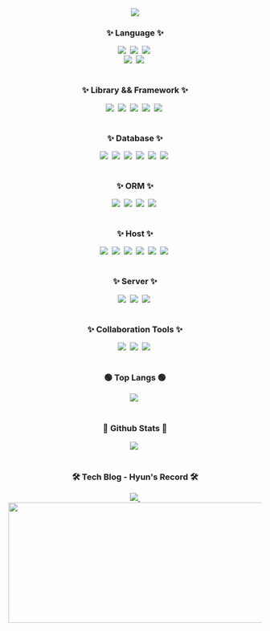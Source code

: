 <div align="center">
  <img src="https://readme-typing-svg.demolab.com/?lines=Hello,+This+is+Hyun" />
</div>

<h3 align="center">✨ Language ✨</h3>
<div align="center">
  <img src="https://img.shields.io/badge/java-%23ED8B00.svg?style=for-the-badge&logo=openjdk&logoColor=white" />&nbsp
  <img src="https://img.shields.io/badge/javascript-%23323330.svg?style=for-the-badge&logo=javascript&logoColor=%23F7DF1E" />&nbsp
  <img src="https://img.shields.io/badge/typescript-%23007ACC.svg?style=for-the-badge&logo=typescript&logoColor=white" />&nbsp
</div>
<div align="center">
  <img src="https://img.shields.io/badge/python-3670A0?style=for-the-badge&logo=python&logoColor=ffdd54" />&nbsp
  <img src="https://img.shields.io/badge/lua-%232C2D72.svg?style=for-the-badge&logo=lua&logoColor=white" />&nbsp
</div>

<br/>

<h3 align="center">✨ Library && Framework ✨</h3>
<div align="center">
  <img src="https://img.shields.io/badge/spring-%236DB33F.svg?style=for-the-badge&logo=spring&logoColor=white" />&nbsp
  <img src="https://img.shields.io/badge/node.js-6DA55F?style=for-the-badge&logo=node.js&logoColor=white" />&nbsp
  <img src="https://img.shields.io/badge/nestjs-%23E0234E.svg?style=for-the-badge&logo=nestjs&logoColor=white" />&nbsp
  <img src="https://img.shields.io/badge/express.js-%23404d59.svg?style=for-the-badge&logo=express&logoColor=%2361DAFB" />&nbsp
  <img src="https://img.shields.io/badge/hono-E36002?style=for-the-badge&logo=hono&logoColor=white" />&nbsp
</div>

<br/>

<h3 align="center">✨ Database ✨</h3>
<div align="center">
  <img src="https://img.shields.io/badge/MariaDB-003545?style=for-the-badge&logo=mariadb&logoColor=white" />&nbsp
  <img src="https://img.shields.io/badge/MongoDB-%234ea94b.svg?style=for-the-badge&logo=mongodb&logoColor=white" />&nbsp
  <img src="https://img.shields.io/badge/mysql-4479A1.svg?style=for-the-badge&logo=mysql&logoColor=white" />&nbsp
  <img src="https://img.shields.io/badge/postgres-%23316192.svg?style=for-the-badge&logo=postgresql&logoColor=white" />&nbsp
  <img src="https://img.shields.io/badge/redis-%23DD0031.svg?style=for-the-badge&logo=redis&logoColor=white" />&nbsp
  <img src="https://img.shields.io/badge/sqlite-003B57?style=for-the-badge&logo=sqlite&logoColor=white" />&nbsp
</div>

<br/>

<h3 align="center">✨ ORM ✨</h3>
<div align="center">
  <img src="https://img.shields.io/badge/Hibernate-59666C?style=for-the-badge&logo=Hibernate&logoColor=white" />&nbsp
  <img src="https://img.shields.io/badge/Prisma-3982CE?style=for-the-badge&logo=Prisma&logoColor=white" />&nbsp
  <img src="https://img.shields.io/badge/Sequelize-52B0E7?style=for-the-badge&logo=Sequelize&logoColor=white" />&nbsp
  <img src="https://img.shields.io/badge/typeorm-FE0803?style=for-the-badge&logo=TypeORM&logoColor=white" />&nbsp
</div>

<br/>

<h3 align="center">✨ Host ✨</h3>
<div align="center">
  <img src="https://img.shields.io/badge/docker-%230db7ed.svg?style=for-the-badge&logo=docker&logoColor=white" />&nbsp
  <img src="https://img.shields.io/badge/AWS-%23FF9900.svg?style=for-the-badge&logo=amazon-aws&logoColor=white" />&nbsp
  <img src="https://img.shields.io/badge/cloudflare-F38020?style=for-the-badge&logo=cloudflare&logoColor=white" />&nbsp
  <img src="https://img.shields.io/badge/firebase-%23039BE5.svg?style=for-the-badge&logo=firebase" />&nbsp
  <img src="https://img.shields.io/badge/Amazon%20S3-FF9900?style=for-the-badge&logo=amazons3&logoColor=white" />&nbsp
  <img src="https://img.shields.io/badge/github%20actions-%232671E5.svg?style=for-the-badge&logo=githubactions&logoColor=white" />&nbsp
</div>

<br/>

<h3 align="center">✨ Server ✨</h3>
<div align="center">
  <img src="https://img.shields.io/badge/jenkins-%232C5263.svg?style=for-the-badge&logo=jenkins&logoColor=white" />&nbsp
  <img src="https://img.shields.io/badge/nginx-%23009639.svg?style=for-the-badge&logo=nginx&logoColor=white" />&nbsp
  <img src="https://img.shields.io/badge/apache%20tomcat-%23F8DC75.svg?style=for-the-badge&logo=apache-tomcat&logoColor=black" />&nbsp
</div>

<br/>

<h3 align="center">✨ Collaboration Tools ✨</h3>
<div align="center">
  <img src="https://img.shields.io/badge/figma-%23F24E1E.svg?style=for-the-badge&logo=figma&logoColor=white" />&nbsp
  <img src="https://img.shields.io/badge/jira-%230A0FFF.svg?style=for-the-badge&logo=jira&logoColor=white" />&nbsp
  <img src="https://img.shields.io/badge/Notion-%23000000.svg?style=for-the-badge&logo=notion&logoColor=white" />&nbsp
</div>

<br/>

<h3 align="center">🟢 Top Langs 🟢</h3>
<div align="center">
  <img src="https://github-readme-stats.vercel.app/api/top-langs/?username=danpung2&layout=donut&theme=dark&hide=jupyter%20notebook,Roff,html,css,handlebars,c%23" />&nbsp
</div>

<br/>
<h3 align="center">🔵 Github Stats 🔵</h3>
<div align="center">
  <img src="https://github-readme-stats.vercel.app/api?username=anuraghazra&theme=dark&show_icons=true" />&nbsp
</div>

<br/>

<!-- [![Tistory's Badge](https://github-readme-tistory-card.vercel.app/api/badge?name={insert_name})](https://github.com/loosie/github-readme-tistory-card) -->

<h3 align="center">🛠️ Tech Blog - Hyun's Record 🛠️</h3>
<div align="center">
  <a href="https://danpung2.tistory.com/">
    <img src="https://img.shields.io/badge/Tistory-Blog-orange" />&nbsp
  </a>
</div>

<a href="https://github.com/devxb/gitanimals">
  <img src="https://render.gitanimals.org/farms/danpung2" width="1000" height="240"/>
</a>

